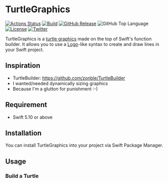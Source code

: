 # TurtleGraphics

[![Actions Status](https://github.com/zonble/TurtleBuilder/workflows/Build/badge.svg)](https://github.com/zonble/TurtleBuilder/actions)
[![Build](https://travis-ci.org/zonble/TurtleBuilder.svg?branch=master)](https://travis-ci.org/zonble/TurtleBuilder)
[![GitHub Release](https://img.shields.io/github/release/zonble/turtlebuilder.svg)]()
![GitHub Top Language](https://img.shields.io/github/languages/top/zonble/turtlebuilder.svg)
[![License](https://img.shields.io/github/license/zonble/turtlebuilder.svg)](https://github.com/zonble/turtlebuilder/blob/master/LICENSE)
[![Twitter](https://img.shields.io/badge/Twitter-%40zonble-blue.svg)](https://twitter.com/zonble)

TurtleGraphics is a [turtle graphics](https://en.wikipedia.org/wiki/Turtle_graphics) made on the top of Swift's function builder. It allows you to use a [Logo](https://en.wikipedia.org/wiki/Logo_(programming_language))-like syntax to create and draw lines in your Swift project.

## Inspiration

- TurtleBuilder: https://github.com/zonble/TurtleBuilder
- I wanted/needed dynamically sizing graphics
- Because I'm a glutton for punishment :-)

## Requirement

- Swift 5.10 or above

## Installation

You can install TurtleGraphics into your project via Swift Package Manager.

## Usage

### Build a Turtle
